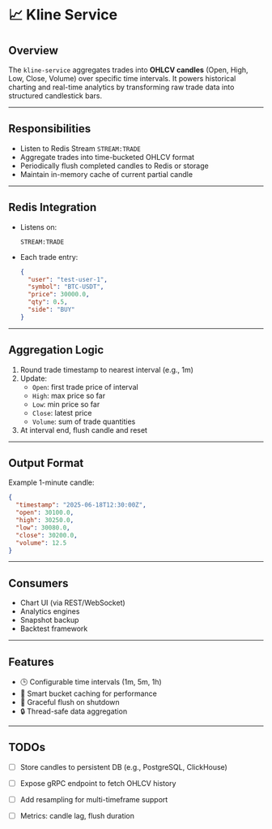 # 📈 Kline Service

## Overview
The `kline-service` aggregates trades into **OHLCV candles** (Open, High, Low, Close, Volume) over specific time intervals. It powers historical charting and real-time analytics by transforming raw trade data into structured candlestick bars.

---

## Responsibilities

- Listen to Redis Stream `STREAM:TRADE`
- Aggregate trades into time-bucketed OHLCV format
- Periodically flush completed candles to Redis or storage
- Maintain in-memory cache of current partial candle

---

## Redis Integration

- Listens on:
  ```
  STREAM:TRADE
  ```
- Each trade entry:
  ```json
  {
    "user": "test-user-1",
    "symbol": "BTC-USDT",
    "price": 30000.0,
    "qty": 0.5,
    "side": "BUY"
  }
  ```

---

## Aggregation Logic

1. Round trade timestamp to nearest interval (e.g., 1m)
2. Update:
   - `Open`: first trade price of interval
   - `High`: max price so far
   - `Low`: min price so far
   - `Close`: latest price
   - `Volume`: sum of trade quantities
3. At interval end, flush candle and reset

---

## Output Format

Example 1-minute candle:
```json
{
  "timestamp": "2025-06-18T12:30:00Z",
  "open": 30100.0,
  "high": 30250.0,
  "low": 30080.0,
  "close": 30200.0,
  "volume": 12.5
}
```

---

## Consumers

- Chart UI (via REST/WebSocket)
- Analytics engines
- Snapshot backup
- Backtest framework

---

## Features

- 🕒 Configurable time intervals (1m, 5m, 1h)
- 🧠 Smart bucket caching for performance
- 🔄 Graceful flush on shutdown
- 🔒 Thread-safe data aggregation

---

## TODOs

- [ ] Store candles to persistent DB (e.g., PostgreSQL, ClickHouse)
- [ ] Expose gRPC endpoint to fetch OHLCV history
- [ ] Add resampling for multi-timeframe support
- [ ] Metrics: candle lag, flush duration

